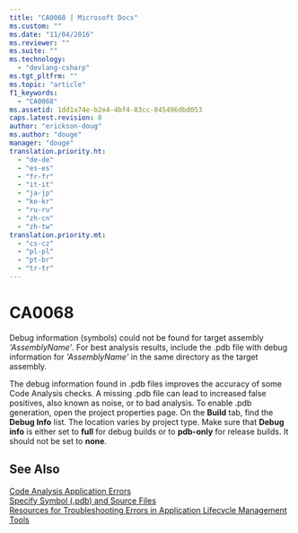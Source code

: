 ```yaml
---
title: "CA0068 | Microsoft Docs"
ms.custom: ""
ms.date: "11/04/2016"
ms.reviewer: ""
ms.suite: ""
ms.technology: 
  - "devlang-csharp"
ms.tgt_pltfrm: ""
ms.topic: "article"
f1_keywords: 
  - "CA0068"
ms.assetid: 1dd1a74e-b2e4-4bf4-83cc-845496dbd053
caps.latest.revision: 8
author: "erickson-doug"
ms.author: "douge"
manager: "douge"
translation.priority.ht: 
  - "de-de"
  - "es-es"
  - "fr-fr"
  - "it-it"
  - "ja-jp"
  - "ko-kr"
  - "ru-ru"
  - "zh-cn"
  - "zh-tw"
translation.priority.mt: 
  - "cs-cz"
  - "pl-pl"
  - "pt-br"
  - "tr-tr"
---
```

# CA0068
Debug information (symbols) could not be found for target assembly *'AssemblyName'*. For best analysis results, include the .pdb file with debug information for *'AssemblyName'* in the same directory as the target assembly.  
  
 The debug information found in .pdb files improves the accuracy of some Code Analysis checks. A missing .pdb file can lead to increased false positives, also known as noise, or to bad analysis. To enable .pdb generation, open the project properties page. On the **Build** tab, find the **Debug Info** list. The location varies by project type. Make sure that **Debug info** is either set to **full** for debug builds or to  **pdb-only** for release builds. It should not be set to **none**.  
  
## See Also  
 [Code Analysis Application Errors](../code-quality/code-analysis-application-errors.md)   
 [Specify Symbol (.pdb) and Source Files](../debugger/specify-symbol-dot-pdb-and-source-files-in-the-visual-studio-debugger.md)   
 [Resources for Troubleshooting Errors in Application Lifecycle Management Tools](http://msdn.microsoft.com/Library/76ca8f76-1e2d-4b55-89e2-bd59e4abe74c)